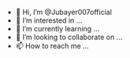- 👋 Hi, I’m @Jubayer007official
- 👀 I’m interested in ...
- 🌱 I’m currently learning ...
- 💞️ I’m looking to collaborate on ...
- 📫 How to reach me ...

<!---
Jubayer007official/Jubayer007official is a ✨ special ✨ repository because its `README.md` (this file) appears on your GitHub profile.
You can click the Preview link to take a look at your changes.
--->
